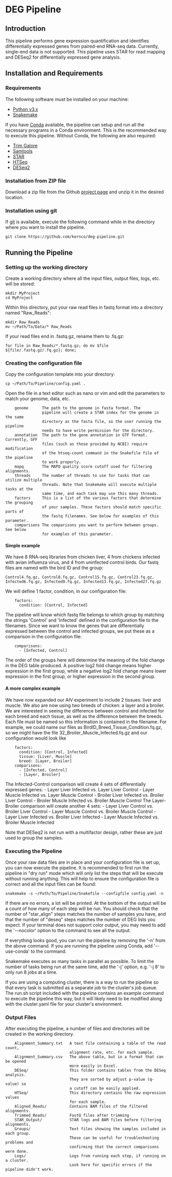 # DEG Pipeline

## Introduction

This pipeline performs gene expression quantification and identifies
differentially expressed genes from paired-end RNA-seq data. Currently,
single-end data is not supported. This pipeline uses STAR for read mapping
and DESeq2 for differentially expressed gene analysis.

## Installation and Requirements

### Requirements

The following software must be installed on your machine:

- [Python v3.x](https://www.python.org/downloads/)
- [Snakemake](http://snakemake.readthedocs.io/en/stable/getting_started/installation.html)

If you have [Conda](https://conda.io/docs/) available, the pipeline can setup
and run all the necessary programs in a Conda environment. This is the
recommended way to execute this pipeline. Without Conda, the following are
also required:

- [Trim Galore](http://www.bioinformatics.babraham.ac.uk/projects/trim_galore/)
- [Samtools](http://samtools.sourceforge.net/)
- [STAR](https://github.com/alexdobin/STAR)
- [HTSeq](https://htseq.readthedocs.io/en/release_0.9.1/install.html)
- [DESeq2](https://bioconductor.org/packages/release/bioc/html/DESeq2.html)

### Installation from ZIP file

Download a zip file from the Github [project page](https://github.com/kernco/deg-pipeline/archive/master.zip) and unzip it in
the desired location.

### Installation using git

If [git](https://git-scm.com/downloads) is available, execute the following
command while in the directory where you want to install the pipeline.

    git clone https://github.com/kernco/deg-pipeline.git

## Running the Pipeline

### Setting up the working directory

Create a working directory where all the input files, output files, logs, etc.
will be stored:

    mkdir MyProject
    cd MyProject

Within this directory, put your raw read files in fastq format into a
directory named "Raw_Reads":

    mkdir Raw_Reads
    mv ~/Path/To/Data/* Raw_Reads

If your read files end in .fastq.gz, rename them to .fq.gz:
 
    for file in Raw_Reads/*.fastq.gz; do mv $file ${file/.fastq.gz/.fq.gz}; done;

### Creating the configuration file

Copy the configuration template into your directory:

    cp ~/Path/To/Pipeline/config.yaml .

Open the file in a text editor such as nano or vim and edit the parameters to
match your genome, data, etc.
```
    genome      The path to the genome in fasta format. The
                pipeline will create a STAR index for the genome in the same
                directory as the fasta file, so the user running the pipeline
                needs to have write permission for the directory.
    annotation  The path to the gene annotation in GTF format. Currently, GFF
                files (such as those provided by NCBI) require modification
                of the htseq-count command in the Snakefile file of the pipeline
                to work properly.
    mapq        The MAPQ quality score cutoff used for filtering alignments.
    threads     The number of threads to use for tasks that can utilize multiple
                threads. Note that Snakemake will execute multiple tasks at the
                same time, and each task may use this many threads.
    factors     This is a list of the various factors that determine the grouping
                of your samples. These factors should match specific parts of
                the fastq filenames. See below for examples of this parameter.
    comparisons The comparisons you want to perform between groups. See below
                for examples of this parameter.
```

#### Simple example

We have 8 RNA-seq libraries from chicken liver, 4 from chickens infected with
avian influenza virus, and 4 from uninfected control birds. Our fastq files
are named with the bird ID and the group:

    Control4.fq.gz, Control8.fq.gz, Control15.fq.gz, Control23.fq.gz, Infected6.fq.gz, Infected9.fq.gz, Infected13.fq.gz, Infected27.fq.gz

We will define 1 factor, condition, in our configuration file:
```
    factors:
      condition: [Control, Infected]
```
The pipeline will know which fastq file belongs to which group by matching the
strings 'Control' and 'Infected' defined in the configuration file to the filenames.
Since we want to know the genes that are differentially expressed between the
control and infected groups, we put these as a comparison in the configuration file:
```
    comparisons:
      - [Infected, Control]
```
The order of the groups here will determine the meaning of the fold change in the
DEG table produced. A positive log2 fold change means higher expression in the
first group, while a negative log2 fold change means lower expression in the
first group, or higher expression in the second group.

#### A more complex example

We have now expanded our AIV experiment to include 2 tissues: liver and muscle. We
also are now using two breeds of chicken: a layer and a broiler.
We are interested in seeing the difference between control and infected for each
breed and each tissue, as well as the difference between the breeds.
Each file must be named so this information is contained in the filename. For
example, we could name our files as BirdID_Breed_Tissue_Condition.fq.gz, so we
might have the file 32_Broiler_Muscle_Infected.fq.gz and our configuration would
look like
```
    factors:
      condition: [Control, Infected]
      tissue: [Liver, Muscle]
      breed: [Layer, Broiler]
    comparisons:
      - [Infected, Control]
      - [Layer, Broiler]
```
The Infected-Control comparison will create 4 sets of differentially expressed
genes:
    - Layer Liver Infected vs. Layer Liver Control
    - Layer Muscle Infected vs. Layer Muscle Control
    - Broiler Liver Infected vs. Broiler Liver Control
    - Broiler Muscle Infected vs. Broiler Muscle Control
The Layer-Broiler comparison will create another 4 sets:
    - Layer Liver Control vs. Broiler Liver Control
    - Layer Muscle Control vs. Broiler Muscle Control
    - Layer Liver Infected vs. Broiler Liver Infected
    - Layer Muscle Infected vs. Broiler Muscle Infected

Note that DESeq2 is not run with a multifactor
design, rather these are just used to group the samples.

### Executing the Pipeline

Once your raw data files are in place and your configuration file is set up,
you can now execute the pipeline. It is recommended to first run the pipeline
in "dry run" mode which will only list the steps that will be execute without
running anything. This will help to ensure the configuration file is correct
and all the input files can be found:

    snakemake -s ~/Path/To/Pipeline/Snakefile --configfile config.yaml -n

If there are no errors, a lot will be printed. At the bottom of the output
will be a count of how many of each step will be run. You should check that
the number of "star_align" steps matches the number of samples you have, and
that the number of "deseq" steps matches the number of DEG lists you expect.
If your terminal does not support color output, you may need to add the '--nocolor'
option to the command to see all the output.

If everything looks good, you can run the pipeline by removing the '-n' from
the above command. If you are running the pipeline using Conda, add '--use-conda'
to the command.

Snakemake executes as many tasks in parallel as possible. To limit the number
of tasks being run at the same time, add the '-j' option, e.g. '-j 8' to only
run 8 jobs at a time.

If you are using a computing cluster, there is a way to run
the pipeline so that every task is submitted as a separate job to the cluster's
job queue. The run.sh script included with the pipeline contains an example
command to execute the pipeline this way, but it will likely need to be modified along
with the cluster.yaml file for your cluster's environment.

### Output Files

After executing the pipeline, a number of files and directories will be created
in the working directory.
```
    Alignment_Summary.txt   A text file containing a table of the read count,
                            alignment rate, etc. for each sample.
    Alignment_Summary.csv   The above table, but in a format that can be opened
                            more easily in Excel.
    DESeq/                  This folder contains tables from the DESeq analysis.
                            They are sorted by adjust p-value (q-value) so
                            a cutoff can be easily applied.
    HTSeq/                  This directory contains the raw expression values
                            for each sample.
    Aligned_Reads/          Contains BAM files of the filtered alignments.
    Trimmed_Reads/          FastQ files after trimming
    STAR_Output/            STAR logs and BAM files before filtering alignments.
    Groups/                 Text files showing the samples included in each group.
                            These can be useful for troubleshooting problems and
                            confirming that the correct comparisons were done.
    Logs/                   Logs from running each step, if running on a cluster. 
                            Look here for specific errors if the pipeline didn't work.
```


